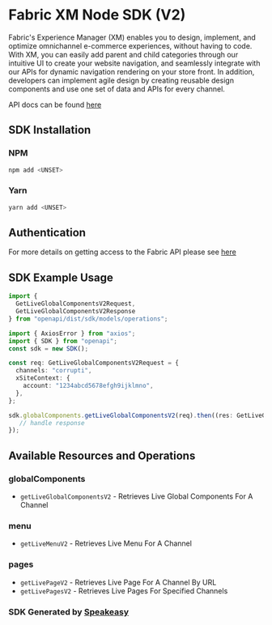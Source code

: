 # Fabric XM Node SDK (V2)

Fabric's Experience Manager (XM) enables you to design, implement, and optimize omnichannel e-commerce experiences, without having to code. With XM, you can easily add parent and child categories through our intuitive UI to create your website navigation, and seamlessly integrate with our APIs for dynamic navigation rendering on your store front. In addition, developers can implement agile design by creating reusable design components and use one set of data and APIs for every channel.

API docs can be found [here](https://knowledgebase.fabric.inc/docs/openapi/xm/v2/reference/)

<!-- Start SDK Installation -->
## SDK Installation

### NPM

```bash
npm add <UNSET>
```

### Yarn

```bash
yarn add <UNSET>
```
<!-- End SDK Installation -->

## Authentication 

For more details on getting access to the Fabric API please see [here](https://knowledgebase.fabric.inc/docs/developer-portal/xm-developer-guide/)

## SDK Example Usage
<!-- Start SDK Example Usage -->
```typescript
import {
  GetLiveGlobalComponentsV2Request,
  GetLiveGlobalComponentsV2Response
} from "openapi/dist/sdk/models/operations";

import { AxiosError } from "axios";
import { SDK } from "openapi";
const sdk = new SDK();

const req: GetLiveGlobalComponentsV2Request = {
  channels: "corrupti",
  xSiteContext: {
    account: "1234abcd5678efgh9ijklmno",
  },
};

sdk.globalComponents.getLiveGlobalComponentsV2(req).then((res: GetLiveGlobalComponentsV2Response | AxiosError) => {
   // handle response
});
```
<!-- End SDK Example Usage -->

<!-- Start SDK Available Operations -->
## Available Resources and Operations


### globalComponents

* `getLiveGlobalComponentsV2` - Retrieves Live Global Components For A Channel

### menu

* `getLiveMenuV2` - Retrieves Live Menu For A Channel

### pages

* `getLivePageV2` - Retrieves Live Page For A Channel By URL
* `getLivePagesV2` - Retrieves Live Pages For Specified Channels
<!-- End SDK Available Operations -->

### SDK Generated by [Speakeasy](https://docs.speakeasyapi.dev/docs/using-speakeasy/client-sdks)

